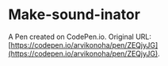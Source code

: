 # Make-sound-inator

A Pen created on CodePen.io. Original URL: [https://codepen.io/arvikonoha/pen/ZEQjyJG](https://codepen.io/arvikonoha/pen/ZEQjyJG).


